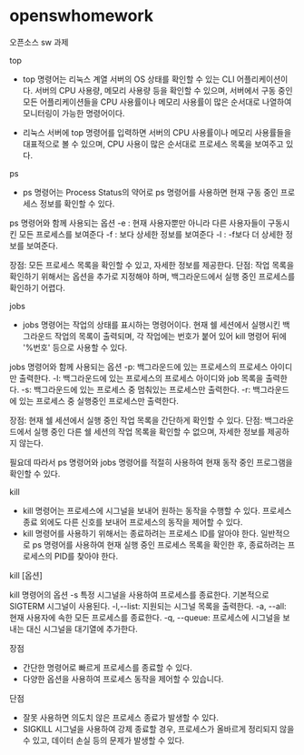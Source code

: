 # openswhomework
오픈소스 sw 과제 

top 
- top 명령어는 리눅스 계열 서버의 OS 상태를 확인할 수 있는 CLI 어플리케이션이다. 서버의 CPU 사용량, 메모리 사용량 등을 확인할 수 있으며, 서버에서 구동 중인 모든 어플리케이션들을 CPU 사용률이나 메모리 사용률이 많은 순서대로 나열하여 모니터링이 가능한 명령어이다.

- 리눅스 서버에 top 명령어를 입력하면 서버의 CPU 사용률이나 메모리 사용률들을 대표적으로 볼 수 있으며, CPU 사용이 많은 순서대로 프로세스 목록을 보여주고 있다. 


ps 
- ps 명령어는 Process Status의 약어로 ps 명령어를 사용하면 현재 구동 중인 프로세스 정보를 확인할 수 있다.

ps 명령어와 함께 사용되는 옵션
-e : 현재 사용자뿐만 아니라 다른 사용자들이 구동시킨 모든 프로세스를 보여준다
-f : 보다 상세한 정보를 보여준다
-l : -f보다 더 상세한 정보를 보여준다. 

장점: 모든 프로세스 목록을 확인할 수 있고, 자세한 정보를 제공한다. 
단점: 작업 목록을 확인하기 위해서는 옵션을 추가로 지정해야 하며, 백그라운드에서 실행 중인 프로세스를 확인하기 어렵다. 

jobs
- jobs 명령어는 작업의 상태를 표시하는 명령어이다. 현재 쉘 세션에서 실행시킨 백그라운드 작업의 목록이 출력되며, 각 작업에는 번호가 붙어 있어 kill 명령어 뒤에 '%번호' 등으로 사용할 수 있다.

jobs 명령어와 함께 사용되는 옵션
-p: 백그라운드에 있는 프로세스의 프로세스 아이디만 출력한다.
-l: 백그라운드에 있는 프로세스의 프로세스 아이디와 job 목록을 출력한다.
-s: 백그라운드에 있는 프로세스 중 멈춰있는 프로세스만 출력한다.
-r: 백그라운드에 있는 프로세스 중 실행중인 프로세스만 출력한다. 

장점: 현재 쉘 세션에서 실행 중인 작업 목록을 간단하게 확인할 수 있다.
단점: 백그라운드에서 실행 중인 다른 쉘 세션의 작업 목록을 확인할 수 없으며, 자세한 정보를 제공하지 않는다.

필요데 따라서 ps 명령어와 jobs 명령어를 적절히 사용하여 현재 동작 중인 프로그램을 확인할 수 있다. 

kill
- kill 명령어는 프로세스에 시그널을 보내어 원하는 동작을 수행할 수 있다. 프로세스 종료 외에도 다른 신호를 보내어 프로세스의 동작을 제어할 수 있다.
- kill 명령어를 사용하기 위해서는 종료하려는 프로세스 ID를 알아야 한다. 일반적으로 ps 명령어를 사용하여 현재 실행 중인 프로세스 목록을 확인한 후, 종료하려는 프로세스의 PID를 찾아야 한다.

kill [옵션] <PID>

kill 명령어의 옵션 
-s 특정 시그널을 사용하여 프로세스를 종료한다. 기본적으로 SIGTERM 시그널이 사용된다.
-l,--list: 지원되는 시그널 목록을 출력한다.
-a, --all: 현재 사용자에 속한 모든 프로세스를 종료한다.
-q, --queue: 프로세스에 시그널을 보내는 대신 시그널을 대기열에 추가한다.

장점
- 간단한 명령어로 빠르게 프로세스를 종료할 수 있다.
- 다양한 옵션을 사용하여 프로세스 동작을 제어할 수 있습니다.

단점
- 잘못 사용하면 의도치 않은 프로세스 종료가 발생할 수 있다.
- SIGKILL 시그널을 사용하여 강제 종료할 경우, 프로세스가 올바르게 정리되지 않을 수 있고, 데이터 손실 등의 문제가 발생할 수 있다.



